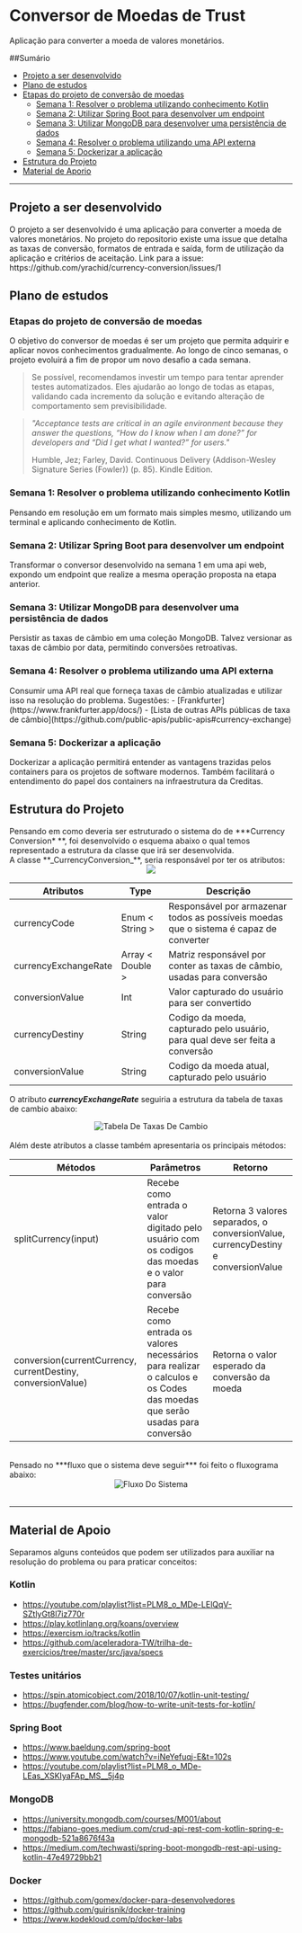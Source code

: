 # Conversor de Moedas de Trust

Aplicação para converter a moeda de valores monetários.


##Sumário 
* <a href="#Projeto a ser desnvolvido"> Projeto a ser desenvolvido</a>
* <a href="#PlanoDeEstudo"> Plano de estudos</a>
*  <a href="#PlanoDeEstudo_EtapasDoProjeto"> Etapas do projeto de conversão de moedas </a>
      *  <a href="#PlanoDeEstudo_EtapasDoProjeto_Semana1"> Semana 1: Resolver o problema utilizando conhecimento Kotlin</a>
	  *  <a href="#PlanoDeEstudo_EtapasDoProjeto_Semana2"> Semana 2: Utilizar Spring Boot para desenvolver um endpoint</a>
	  *  <a href="#PlanoDeEstudo_EtapasDoProjeto_Semana3"> Semana 3: Utilizar MongoDB para desenvolver uma persistência de dados</a>
	  *  <a href="#PlanoDeEstudo_EtapasDoProjeto_Semana4"> Semana 4: Resolver o problema utilizando uma API externa</a>
	  *  <a href="#PlanoDeEstudo_EtapasDoProjeto_Semana5"> Semana 5: Dockerizar a aplicação</a>
* <a href="#EstruturaDoProjeto"> Estrutura do Projeto </a>
* <a href="#MaterialDeApoio"> Material de Aporio</a>

---

<h2 id="#ProjetoASerDesnvolvido"> Projeto a ser desenvolvido</h2>
O projeto a ser desenvolvido é uma aplicação para converter a moeda de valores monetários.
No projeto do repositorio existe uma issue que detalha as taxas de conversão, formatos de entrada e saída, form de utilização da aplicação e critérios de aceitação.
Link para a issue: https://github.com/yrachid/currency-conversion/issues/1



<h2 id="PlanoDeEstudo">  Plano de estudos</h2>

<h3  id="PlanoDeEstudo_EtapasDoProjeto"> Etapas do projeto de conversão de moedas </h3>

O objetivo do conversor de moedas é ser um projeto que permita adquirir e aplicar novos conhecimentos gradualmente. Ao longo de cinco semanas, o projeto evoluirá a fim de propor um novo desafio a cada semana.

> Se possível, recomendamos investir um tempo para tentar aprender testes automatizados. Eles ajudarão ao longo de todas as etapas, validando cada incremento da solução e evitando alteração de comportamento sem previsibilidade.

> _"Acceptance tests are critical in an agile environment because they answer the questions, “How do I know when I am done?” for developers and “Did I get what I wanted?” for users."_
>
> Humble, Jez; Farley, David. Continuous Delivery (Addison-Wesley Signature Series (Fowler)) (p. 85). Kindle Edition.

<h3  id="PlanoDeEstudo_EtapasDoProjeto_Semana1"> Semana 1: Resolver o problema utilizando conhecimento Kotlin </h3>
Pensando em resolução em um formato mais simples mesmo, utilizando um terminal e aplicando conhecimento de Kotlin.

<h3  id="PlanoDeEstudo_EtapasDoProjeto_Semana2"> Semana 2: Utilizar Spring Boot para desenvolver um endpoint </h3>Transformar o conversor desenvolvido na semana 1 em uma api web, expondo um endpoint que realize a mesma operação proposta na etapa anterior. 

<h3  id="PlanoDeEstudo_EtapasDoProjeto_Semana3"> Semana 3: Utilizar MongoDB para desenvolver uma persistência de dados</h3>
Persistir as taxas de câmbio em uma coleção MongoDB. Talvez versionar as taxas de câmbio por data, permitindo conversões retroativas.

<h3  id="PlanoDeEstudo_EtapasDoProjeto_Semana4">Semana 4: Resolver o problema utilizando uma API externa</h3>
Consumir uma API real que forneça taxas de câmbio atualizadas e utilizar isso na resolução do problema. Sugestões:
- [Frankfurter](https://www.frankfurter.app/docs/)
- [Lista de outras APIs públicas de taxa de câmbio](https://github.com/public-apis/public-apis#currency-exchange)

<h3  id="PlanoDeEstudo_EtapasDoProjeto_Semana5"> Semana 5: Dockerizar a aplicação</h3>
Dockerizar a aplicação permitirá entender as vantagens trazidas pelos containers para os projetos de software modernos. Também facilitará o entendimento do papel dos containers na infraestrutura da Creditas.


<h2 id="EstruturaDoProjeto"> Estrutura do Projeto </h2>
Pensando em como deveria ser estruturado o sistema do de ***Currency Conversion* **, foi desenvolvido o esquema abaixo o qual temos representado a estrutura da classe que irá ser desenvolvida.
<br>
A classe **_CurrencyConversion_**, seria responsável por ter os atributos:

<div align="center">
  <img src="https://github.com/DaianedaSilva/currency-conversion/tree/main/src/img/ClasseCurrencyConversion.png">
</div>


| Atributos  | Type  | Descrição|
| ------------ | ------------------------- |------------ |
| currencyCode  | Enum < String > | Responsável por armazenar todos as possíveis moedas que o sistema é capaz de converter |
|  currencyExchangeRate |  Array < Double >  |  Matriz responsável por conter as taxas de  câmbio, usadas para conversão |
|  conversionValue |  Int |  Valor capturado do usuário para ser convertido|
|  currencyDestiny |  String | Codigo da moeda, capturado pelo usuário, para qual deve ser feita a conversão |
|  conversionValue | String  | Codigo da moeda atual, capturado pelo usuário  |

O atributo ***currencyExchangeRate*** seguiria a estrutura da tabela de taxas de cambio abaixo:
<div align="center">
	<img src = "https://github.com/DaianedaSilva/currency-conversion/tree/main/src/img/TabelaDeTaxasDeCambio.png" alt="Tabela De Taxas De Cambio"/> 
</div>
<br> 
Além deste atributos a classe também apresentaria os principais métodos:

| Métodos  | Parâmetros| Retorno  |
| ------------ | ------------------------- |------------ |
| splitCurrency(input)  | Recebe como entrada o valor digitado pelo usuário com os codigos das moedas e o valor para conversão | Retorna 3 valores separados, o  conversionValue, currencyDestiny e conversionValue|  
|  conversion(currentCurrency, currentDestiny, conversionValue) |  Recebe como entrada os valores necessários para realizar o calculos e os Codes das moedas que serão usadas para conversão | Retorna o valor esperado da conversão da moeda |


<br>
Pensado no ***fluxo que o sistema deve seguir*** foi feito o fluxograma abaixo:

<div align="center">
	<img src = "https://github.com/DaianedaSilva/currency-conversion/tree/main/src/img/FluxoDoSistema.png" alt="Fluxo Do Sistema"/> 
</div>
<br>

---
<h2 id="MaterialDeApoio">Material de Apoio</h2>

Separamos alguns conteúdos que podem ser utilizados para auxiliar na resolução do problema ou para praticar conceitos:

### Kotlin
- https://youtube.com/playlist?list=PLM8_o_MDe-LElQqV-SZtlyGt8l7iz770r
- https://play.kotlinlang.org/koans/overview
- https://exercism.io/tracks/kotlin
- https://github.com/aceleradora-TW/trilha-de-exercicios/tree/master/src/java/specs

### Testes unitários
- https://spin.atomicobject.com/2018/10/07/kotlin-unit-testing/
- https://bugfender.com/blog/how-to-write-unit-tests-for-kotlin/ 

### Spring Boot
- https://www.baeldung.com/spring-boot
- https://www.youtube.com/watch?v=iNeYefuqj-E&t=102s
- https://youtube.com/playlist?list=PLM8_o_MDe-LEas_XSKIyaFAp_MS__5j4p

### MongoDB
- https://university.mongodb.com/courses/M001/about
- https://fabiano-goes.medium.com/crud-api-rest-com-kotlin-spring-e-mongodb-521a8676f43a
- https://medium.com/techwasti/spring-boot-mongodb-rest-api-using-kotlin-47e49729bb21

### Docker
- https://github.com/gomex/docker-para-desenvolvedores
- https://github.com/guirisnik/docker-training
- https://www.kodekloud.com/p/docker-labs
